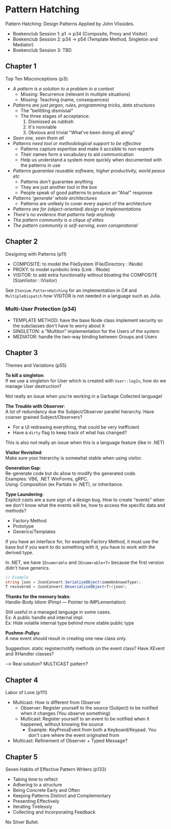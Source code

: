 Pattern Hatching
================

Pattern Hatching: Design Patterns Applied by John Vlissides.

- Boekenclub Session 1: p1 -> p34 (Composite, Proxy and Visitor)
- Boekenclub Session 2: p34 -> p54 (Template Method, Singleton and Mediator)
- Boekenclub Session 3: TBD


Chapter 1
---------

Top Ten Misconceptions (p3):

- _A pattern is a solution to a problem in a context_
    - Missing: Recurrence (relevant in multiple situations)
    - Missing: Teaching (name, consequences)
- _Patterns are just jargon, rules, programming tricks, data structures_
    - The "belittling dismissal"
    - The three stages of acceptance:
        1. Dismissed as rubbish
        2. It's nonviable
        3. Obvious and trivial "What've been doing all along"
- _Seen one, seen them all_
- _Patterns need tool or methodological support to be effective_
    - Patterns capture expertise and make it accsible to non-experts
    - Their names form a vocabulary to aid communication
    - Help us understand a system more quickly when documented with the patterns in use
- _Patterns guarantee reusable software, higher productivity, world peace etc_
    - Patterns don't guarantee anything
    - They are just another tool in the box
    - People speak of good patterns to produce an "Aha!" response
- _Patterns 'generate' whole architectures_
    - Patterns are unlikely to cover every aspect of the architecture
- _Patterns are for (object-oriented) design or implementations_
- _There's no evidence that patterns help anybody_
- _The pattern community is a clique of elites_
- _The pattern community is self-serving, even conspiratorial_

Chapter 2
---------

Designing with Patterns (p11)

- COMPOSITE: to model the FileSystem (File/Directory : INode)
- PROXY: to model symbolic links (Link : INode)
- VISITOR: to add extra functionality without bloating the COMPOSITE (SizeVisitor : IVisitor<int>)

See `Itenium.PatternHatching` for an implementation in C#
and `MultipleDispatch` how VISITOR is not needed in a
language such as Julia.


### Multi-User Protection (p34)

- TEMPLATE METHOD: have the base Node class implement security so the subclasses don't have to worry about it
- SINGLETON: a "Multiton" implementation for the Users of the system
- MEDIATOR: handle the two-way binding between Groups and Users


Chapter 3
---------

Themes and Variations (p55)

**To kill a singleton**:  
If we use a singleton for User which is created with `User::logIn`,
how do we manage User destruction?

Not really an issue when you're working in a Garbage Collected language!


**The Trouble with Observer**:  
A lot of redundancy due the Subject/Observer parallel hierarchy.
Have coarser grained Subject/Observers?

- For a UI redrawing everything, that could be very inefficient
- Have a `dirty` flag to keep track of what has changed?

This is also not really an issue when this is a language feature
(like in .NET)


**Visitor Revisited**:  
Make sure your hierarchy is somewhat stable when using visitor.


**Generation Gap**:  
Re-generate code but do allow to modify the generated code.  
Examples: VB6, .NET WinForms, gRPC.  
Using: Composition (ex Partials in .NET), or inheritance.


**Type Laundering**:  
Explicit casts are a sure sign of a design bug. How to create "events"
when we don't know what the events will be, how to access the specific
data and methods?

- Factory Method
- Prototype
- Generics/Templates

If you have an interface for, for example Factory Method, it must use
the base but if you want to do something with it, you have to work
with the derived type.

In .NET, we have `IEnumerable` and `IEnumerable<T>` because the first
version didn't have generics.

```c#
// Example
string json = JsonConvert.SerializeObject(someUnknownType);
T recovered = JsonConvert.DeserializeObject<T>(json);
```


**Thanks for the memory leaks**:  
Handle-Body Idiom (Pimpl — Pointer to IMPLementation)

Still useful in a managed language in some cases.  
Ex: A public handle and internal impl.  
Ex: Hide volatile internal type behind more stable public type


**Pushme-Pullyu**:  
A new event should result in creating one new class only.

Suggestion: static register/notify methods on the event class?
Have XEvent and XHandler classes?

--> Real solution? MULTICAST pattern?


Chapter 4
---------

Labor of Love (p111)

- Multicast: How is different from Observer
    - Observer: Register yourself to the source (Subject) to be notified when it changes (You observe something)
    - Multicast: Register yourself to an event to be notified when it happened, without knowing the source
        - Example: KeyPressEvent from both a Keyboard/Keypad. You don't care where the event originated from
- Multicast: Refinement of Observer + Typed Message?


Chapter 5
---------

Seven Habits of Effective Pattern Writers (p133)

- Taking time to reflect
- Adhering to a structure
- Being Concrete Early and Often
- Keeping Patterns Distinct and Complementary
- Presenting Effectively
- Iterating Tirelessly
- Collecting and Incorporating Feedback

No Silver Bullet.
